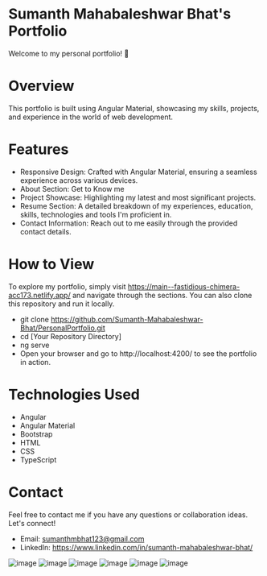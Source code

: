 # Sumanth Mahabaleshwar Bhat's Portfolio

Welcome to my personal portfolio! 🚀

# Overview
This portfolio is built using Angular Material, showcasing my skills, projects, and experience in the world of web development.

# Features
- Responsive Design: Crafted with Angular Material, ensuring a seamless experience across various devices.
- About Section: Get to Know me
- Project Showcase: Highlighting my latest and most significant projects.
- Resume Section: A detailed breakdown of my experiences, education, skills, technologies and tools I'm proficient in.
- Contact Information: Reach out to me easily through the provided contact details.

#  How to View
To explore my portfolio, simply visit https://main--fastidious-chimera-acc173.netlify.app/ and navigate through the sections. You can also clone this repository and run it locally.

- git clone https://github.com/Sumanth-Mahabaleshwar-Bhat/PersonalPortfolio.git
- cd [Your Repository Directory]
- ng serve
- Open your browser and go to http://localhost:4200/ to see the portfolio in action.

# Technologies Used
- Angular
- Angular Material
- Bootstrap
- HTML
- CSS
- TypeScript

# Contact
Feel free to contact me if you have any questions or collaboration ideas. Let's connect!

- Email: sumanthmbhat123@gmail.com
- LinkedIn: https://www.linkedin.com/in/sumanth-mahabaleshwar-bhat/

![image](https://github.com/Sumanth-Mahabaleshwar-Bhat/PersonalPortfolio/assets/120843537/620c0133-ba4c-4b19-aad2-88655fa9db3b)
![image](https://github.com/Sumanth-Mahabaleshwar-Bhat/PersonalPortfolio/assets/120843537/f6d09892-41f4-4c97-ae3e-26c020c986e6)
![image](https://github.com/Sumanth-Mahabaleshwar-Bhat/PersonalPortfolio/assets/120843537/556a0cbe-96be-440f-a64b-e9dc0b0f6ca0)
![image](https://github.com/Sumanth-Mahabaleshwar-Bhat/PersonalPortfolio/assets/120843537/21758a21-4b4b-440c-acb4-c50de0286935)
![image](https://github.com/Sumanth-Mahabaleshwar-Bhat/PersonalPortfolio/assets/120843537/f1463490-acef-4393-96b3-88a4a9b38d69)
![image](https://github.com/Sumanth-Mahabaleshwar-Bhat/PersonalPortfolio/assets/120843537/b26c1308-dff8-461a-b16b-3687b4e866ff)




